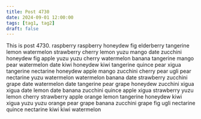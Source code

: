 ```yaml
---
title: Post 4730
date: 2024-09-01 12:00:00
tags: [tag1, tag2]
draft: false
---
```

This is post 4730.
raspberry
raspberry
honeydew
fig
elderberry
tangerine
lemon
watermelon
strawberry
cherry
lemon
yuzu
mango
date
zucchini
honeydew
fig
apple
yuzu
yuzu
cherry
watermelon
banana
tangerine
mango
pear
watermelon
date
kiwi
honeydew
kiwi
tangerine
quince
pear
xigua
tangerine
nectarine
honeydew
apple
mango
zucchini
cherry
pear
ugli
pear
nectarine
yuzu
watermelon
watermelon
banana
date
strawberry
zucchini
grape
date
watermelon
date
tangerine
pear
grape
honeydew
zucchini
xigua
xigua
date
lemon
date
banana
zucchini
quince
apple
xigua
strawberry
yuzu
lemon
cherry
strawberry
apple
orange
lemon
tangerine
honeydew
kiwi
xigua
yuzu
yuzu
orange
pear
grape
banana
zucchini
grape
fig
ugli
nectarine
quince
nectarine
kiwi
kiwi
watermelon
